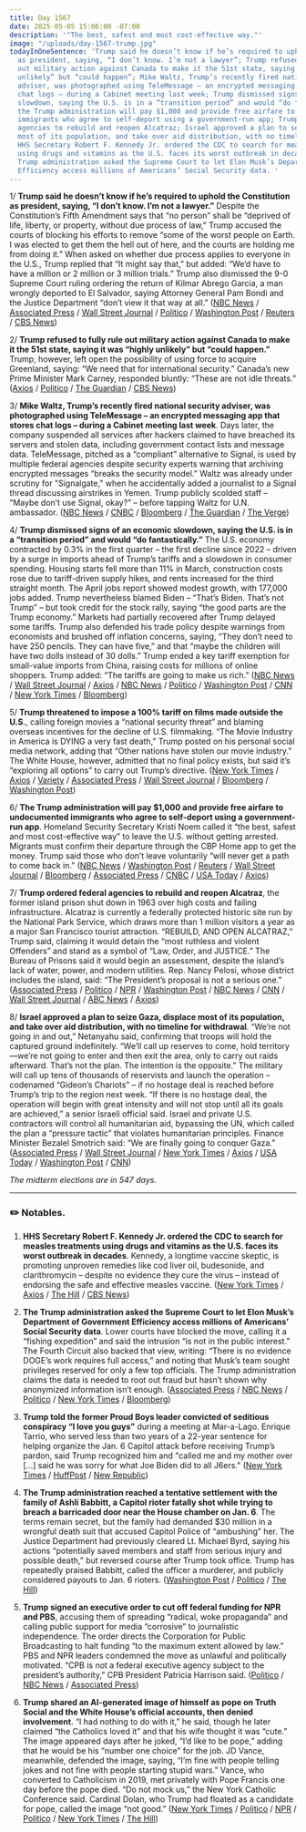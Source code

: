 ```yaml
---
title: Day 1567
date: 2025-05-05 15:06:00 -07:00
description: '"The best, safest and most cost-effective way."'
image: "/uploads/day-1567-trump.jpg"
todayInOneSentence: 'Trump said he doesn’t know if he’s required to uphold the Constitution
  as president, saying, “I don’t know. I’m not a lawyer”; Trump refused to fully rule
  out military action against Canada to make it the 51st state, saying it was “highly
  unlikely” but “could happen”; Mike Waltz, Trump’s recently fired national security
  adviser, was photographed using TeleMessage – an encrypted messaging app that stores
  chat logs – during a Cabinet meeting last week; Trump dismissed signs of an economic
  slowdown, saying the U.S. is in a “transition period” and would “do fantastically”;
  the Trump administration will pay $1,000 and provide free airfare to undocumented
  immigrants who agree to self-deport using a government-run app; Trump ordered federal
  agencies to rebuild and reopen Alcatraz; Israel approved a plan to seize Gaza, displace
  most of its population, and take over aid distribution, with no timeline for withdrawal;
  HHS Secretary Robert F. Kennedy Jr. ordered the CDC to search for measles treatments
  using drugs and vitamins as the U.S. faces its worst outbreak in decades; and the
  Trump administration asked the Supreme Court to let Elon Musk’s Department of Government
  Efficiency access millions of Americans’ Social Security data. '
---
```


1/ **Trump said he doesn’t know if he’s required to uphold the Constitution as president, saying, “I don’t know. I’m not a lawyer.”** Despite the Constitution’s Fifth Amendment says that “no person” shall be “deprived of life, liberty, or property, without due process of law,” Trump accused the courts of blocking his efforts to remove “some of the worst people on Earth. I was elected to get them the hell out of here, and the courts are holding me from doing it.” When asked on whether due process applies to everyone in the U.S., Trump replied that “It might say that,” but added: “We’d have to have a million or 2 million or 3 million trials.” Trump also dismissed the 9-0 Supreme Court ruling ordering the return of Kilmar Abrego Garcia, a man wrongly deported to El Salvador, saying Attorney General Pam Bondi and the Justice Department “don’t view it that way at all.” ([NBC News](https://www.nbcnews.com/politics/trump-administration/trump-asked-uphold-constitution-says-dont-know-rcna204580) / [Associated Press](https://apnews.com/article/trump-due-process-canada-greenland-military-action-8da3e853b6cec944ec373fae4d317ac4) / [Wall Street Journal](https://www.wsj.com/politics/policy/trump-says-i-dont-know-when-asked-if-he-must-uphold-the-constitution-da6fd937) / [Politico](https://www.politico.com/news/2025/05/04/i-dont-know-trump-constitution-00326040) / [Washington Post](https://www.washingtonpost.com/politics/2025/05/04/trump-nbc-interview-constitution-economy/) / [Reuters](https://www.reuters.com/world/us/trump-says-hes-unsure-whether-people-us-are-entitled-due-process-2025-05-04/) / [CBS News](https://www.cbsnews.com/news/trump-due-process-comment-nbc-interview/))

2/ **Trump refused to fully rule out military action against Canada to make it the 51st state, saying it was “highly unlikely” but “could happen.”** Trump, however, left open the possibility of using force to acquire Greenland, saying: “We need that for international security.” Canada’s new Prime Minister Mark Carney, responded bluntly: “These are not idle threats.” ([Axios](https://www.axios.com/2025/05/04/canada-trump-carney-military) / [Politico](https://www.politico.com/news/2025/05/04/trump-carney-canada-greenland-00325783) / [The Guardian](https://www.theguardian.com/us-news/2025/may/04/trump-greenland-denmark-military-force) / [CBS News](https://www.cbsnews.com/news/trump-greenland-military-force-canada/))

3/ **Mike Waltz, Trump’s recently fired national security adviser, was photographed using TeleMessage – an encrypted messaging app that stores chat logs – during a Cabinet meeting last week**. Days later, the company suspended all services after hackers claimed to have breached its servers and stolen data, including government contact lists and message data. TeleMessage, pitched as a “compliant” alternative to Signal, is used by multiple federal agencies despite security experts warning that archiving encrypted messages “breaks the security model.” Waltz was already under scrutiny for "Signalgate," when he accidentally added a journalist to a Signal thread discussing airstrikes in Yemen. Trump publicly scolded staff – “Maybe don’t use Signal, okay?” – before tapping Waltz for U.N. ambassador. ([NBC News](https://www.nbcnews.com/tech/security/telemessage-suspends-services-hackers-say-breached-app-rcna204925) / [CNBC](https://www.cnbc.com/2025/05/05/signal-telemessage-hack-trump-waltz.html) / [Bloomberg](https://www.bloomberg.com/news/articles/2025-05-05/messaging-app-tied-to-trump-cabinet-investigating-cyber-incident) / [The Guardian](https://www.theguardian.com/us-news/2025/may/05/mike-waltz-app-trump) / [The Verge](https://www.theverge.com/news/661173/telemessage-signal-clone-hacked-mike-waltz))

4/ **Trump dismissed signs of an economic slowdown, saying the U.S. is in a “transition period” and would “do fantastically.”** The U.S. economy contracted by 0.3% in the first quarter – the first decline since 2022 – driven by a surge in imports ahead of Trump’s tariffs and a slowdown in consumer spending. Housing starts fell more than 11% in March, construction costs rose due to tariff-driven supply hikes, and rents increased for the third straight month. The April jobs report showed modest growth, with 177,000 jobs added. Trump nevertheless blamed Biden – “That’s Biden. That’s not Trump” – but took credit for the stock rally, saying “the good parts are the Trump economy.” Markets had partially recovered after Trump delayed some tariffs. Trump also defended his trade policy despite warnings from economists and brushed off inflation concerns, saying, “They don’t need to have 250 pencils. They can have five,” and that “maybe the children will have two dolls instead of 30 dolls.” Trump ended a key tariff exemption for small-value imports from China, raising costs for millions of online shoppers. Trump added: “The tariffs are going to make us rich.” ([NBC News](https://www.nbcnews.com/politics/trump-administration/trump-downplays-recession-fears-saying-us-ok-long-term-rcna203511) / [Wall Street Journal](https://www.wsj.com/politics/policy/trump-downplays-economic-concerns-as-he-looks-to-cut-trade-deals-e6a24bc2) / [Axios](https://www.axios.com/2025/05/05/trump-economy-biden-jobs-markets) / [NBC News](https://www.nbcnews.com/politics/trump-administration/trump-rejects-concerns-prices-economic-uncertainty-defends-agenda-rcna203512) / [Politico](https://www.politico.com/news/2025/05/04/trump-wants-the-credit-but-not-the-blame-for-the-u-s-economy-00325501) / [Washington Post](https://www.washingtonpost.com/business/2025/05/05/housing-economy-tariffs-rates/) / [CNN](https://www.cnn.com/2025/05/02/economy/de-minimis-packages-tariff) / [New York Times](https://www.nytimes.com/2025/05/02/business/economy/trump-china-tariffs-de-minimis.html) / [Bloomberg](https://www.bloomberg.com/news/articles/2025-05-02/trump-kills-china-tariff-loophole-shein-temu-prices-are-soaring))

5/ **Trump threatened to impose a 100% tariff on films made outside the U.S.**, calling foreign movies a “national security threat” and blaming overseas incentives for the decline of U.S. filmmaking. “The Movie Industry in America is DYING a very fast death,” Trump posted on his personal social media network, adding that “Other nations have stolen our movie industry.” The White House, however, admitted that no final policy exists, but said it’s “exploring all options” to carry out Trump’s directive. ([New York Times](https://www.nytimes.com/2025/05/04/business/trump-tariffs-movies.html) / [Axios](https://www.axios.com/2025/05/05/trump-movie-tariffs-entertainment-stocks) / [Variety](https://variety.com/2025/film/news/trump-tariff-foreign-film-national-security-1236386566/) / [Associated Press](https://apnews.com/article/trump-films-hollywood-tariff-movies-415367dff6ae5bb7dc0871db5ac97d48) / [Wall Street Journal](https://www.wsj.com/business/media/trump-authorizes-100-tariff-on-movies-made-overseas-757e3a10) / [Bloomberg](https://www.bloomberg.com/news/articles/2025-05-05/trump-vows-to-meet-hollywood-on-tariff-plan-that-shook-industry) / [Washington Post](https://www.washingtonpost.com/entertainment/movies/2025/05/05/trump-movie-tariffs-foreign-films-hollywood/))

6/ **The Trump administration will pay $1,000 and provide free airfare to undocumented immigrants who agree to self-deport using a government-run app**. Homeland Security Secretary Kristi Noem called it “the best, safest and most cost-effective way” to leave the U.S. without getting arrested. Migrants must confirm their departure through the CBP Home app to get the money. Trump said those who don’t leave voluntarily “will never get a path to come back in.” ([NBC News](https://www.nbcnews.com/news/latino/trump-pay-1000-undocumented-immigrants-deport-rcna204859) / [Washington Post](https://www.washingtonpost.com/immigration/2025/05/05/trump-immigrant-deportation-payments-stipend/) / [Reuters](https://www.reuters.com/world/us/us-offers-1000-stipend-encourage-migrants-self-deport-2025-05-05/) / [Wall Street Journal](https://www.wsj.com/politics/policy/trump-administration-to-pay-1-000-to-migrants-who-self-deport-769b0574) / [Bloomberg](https://www.bloomberg.com/news/articles/2025-05-05/trump-administration-offers-migrants-1-000-to-voluntarily-leave) / [Associated Press](https://apnews.com/article/trump-immigration-mass-deportation-payment-border-illegal-c459325c4a73dba0d5a89fa19dbee334) / [CNBC](https://www.cnbc.com/2025/05/05/trump-dhs-travel-costs-stipend-immigrants-self-deport.html) / [USA Today](https://www.usatoday.com/story/news/politics/2025/05/05/dhs-1000-plane-ticket-migrants-deport/83455872007/) / [Axios](https://www.axios.com/2025/05/05/trump-deportation-stipend-money-homeland-security))

7/ **Trump ordered federal agencies to rebuild and reopen Alcatraz**, the former island prison shut down in 1963 over high costs and failing infrastructure. Alcatraz is currently a federally protected historic site run by the National Park Service, which draws more than 1 million visitors a year as a major San Francisco tourist attraction. “REBUILD, AND OPEN ALCATRAZ,” Trump said, claiming it would detain the “most ruthless and violent Offenders” and stand as a symbol of “Law, Order, and JUSTICE.” The Bureau of Prisons said it would begin an assessment, despite the island’s lack of water, power, and modern utilities. Rep. Nancy Pelosi, whose district includes the island, said: “The President’s proposal is not a serious one.” ([Associated Press](https://apnews.com/article/trump-alcatraz-prison-fabe3385415ae03829d44e50efb3c1fb) / [Politico](https://www.politico.com/news/2025/05/04/trump-alcatraz-movies-tariffs-00326220) / [NPR](https://www.npr.org/2025/05/05/nx-s1-5387239/trump-alcatraz-reopen) / [Washington Post](https://www.washingtonpost.com/nation/2025/05/05/trump-alcatraz-prison-reopening/) / [NBC News](https://www.nbcnews.com/politics/trump-administration/trump-says-will-reopen-enlarged-rebuilt-alcatraz-prison-rcna204743) / [CNN](https://www.cnn.com/2025/05/04/politics/trump-alcatraz-prisons-reopen) / [Wall Street Journal](https://www.wsj.com/politics/policy/trump-calls-for-alcatraz-to-become-a-prison-again-c252f5b5) / [ABC News](https://abcnews.go.com/Politics/bureau-prisons-assessing-trumps-directive-reopen-alcatraz/story?id=121474332) / [Axios](https://www.axios.com/2025/05/05/trump-alcatraz-prison-rebuild-reopen))

8/ **Israel approved a plan to seize Gaza, displace most of its population, and take over aid distribution, with no timeline for withdrawal**. “We’re not going in and out,” Netanyahu said, confirming that troops will hold the captured ground indefinitely. “We’ll call up reserves to come, hold territory—we’re not going to enter and then exit the area, only to carry out raids afterward. That’s not the plan. The intention is the opposite.” The military will call up tens of thousands of reservists and launch the operation – codenamed “Gideon’s Chariots” – if no hostage deal is reached before Trump’s trip to the region next week. “If there is no hostage deal, the operation will begin with great intensity and will not stop until all its goals are achieved,” a senior Israeli official said. Israel and private U.S. contractors will control all humanitarian aid, bypassing the UN, which called the plan a “pressure tactic” that violates humanitarian principles. Finance Minister Bezalel Smotrich said: “We are finally going to conquer Gaza.” ([Associated Press](https://apnews.com/article/israel-palestinians-hamas-war-news-05-05-2025-d22caabfd2cf89e83fe06e649e6438ba) / [Wall Street Journal](https://www.wsj.com/world/middle-east/israel-approves-plan-to-occupy-gaza-control-aid-distribution-90412130) / [New York Times](https://www.nytimes.com/2025/05/05/world/europe/israel-buildup-soldiers-hamas-gaza.html) / [Axios](https://www.axios.com/2025/05/05/israel-gaza-destroy-trump-deal) / [USA Today](https://www.usatoday.com/story/news/world/2025/05/05/israel-may-seize-all-of-gaza/83458258007/) / [Washington Post](https://www.washingtonpost.com/world/2025/05/04/israel-gaza-war-expansion-reservists/) / [CNN](https://www.cnn.com/2025/05/05/middleeast/israel-gaza-expansion-hnk-intl))

*The midterm elections are in 547 days.*

---

### ✏️ Notables.

1. **HHS Secretary Robert F. Kennedy Jr. ordered the CDC to search for measles treatments using drugs and vitamins as the U.S. faces its worst outbreak in decades**. Kennedy, a longtime vaccine skeptic, is promoting unproven remedies like cod liver oil, budesonide, and clarithromycin – despite no evidence they cure the virus – instead of endorsing the safe and effective measles vaccine. ([New York Times](https://www.nytimes.com/2025/05/02/health/measles-treatments-vaccines-kennedy.html) / [Axios](https://www.axios.com/2025/05/02/kennedy-cdc-alternative-measles-treatments) / [The Hill](https://thehill.com/homenews/nexstar_media_wire/5280215-over-900-measles-cases-confirmed-us-29-states-cdc-says/) / [CBS News](https://www.cbsnews.com/news/rfk-jr-cdc-measles-treatment-guidance/))

2. **The Trump administration asked the Supreme Court to let Elon Musk’s Department of Government Efficiency access millions of Americans’ Social Security data**. Lower courts have blocked the move, calling it a “fishing expedition” and said the intrusion “is not in the public interest.” The Fourth Circuit also backed that view, writing:  “There is no evidence DOGE’s work requires full access,” and noting that Musk’s team sought privileges reserved for only a few top officials. The Trump administration claims the data is needed to root out fraud but hasn’t shown why anonymized information isn’t enough. ([Associated Press](https://apnews.com/article/doge-social-security-trump-administration-supreme-court-a38db8e9908e56b01265432f4d46e8e3) / [NBC News](https://www.nbcnews.com/politics/supreme-court/trump-administration-asks-supreme-court-grant-doge-access-social-secur-rcna204548) / [Politico](https://www.politico.com/news/2025/05/02/trump-doge-supreme-court-social-security-00324876) / [New York Times](https://www.nytimes.com/2025/05/02/us/supreme-court-doge-social-security.html) / [Bloomberg](https://www.bloomberg.com/news/articles/2025-05-02/trump-asks-supreme-court-for-doge-access-to-social-security-data))

3. **Trump told the former Proud Boys leader convicted of seditious conspiracy “I love you guys”** during a meeting at Mar-a-Lago. Enrique Tarrio, who served less than two years of a 22-year sentence for helping organize the Jan. 6 Capitol attack before receiving Trump’s pardon, said Trump recognized him and "called me and my mother over \[...\] said he was sorry for what Joe Biden did to all J6ers." ([New York Times](https://www.nytimes.com/2025/05/04/us/politics/trump-tarrio-proud-boys-pardon.html) / [HuffPost](https://www.huffpost.com/entry/donald-trump-enrique-tarrio-proud-boys-mar-a-lago_n_6818a2f6e4b064ed9fd4de80) / [New Republic](https://newrepublic.com/post/194803/judges-rule-against-trump-target-maga-threats))

4. **The Trump administration reached a tentative settlement with the family of Ashli Babbitt, a Capitol rioter fatally shot while trying to breach a barricaded door near the House chamber on Jan. 6**. The terms remain secret, but the family had demanded $30 million in a wrongful death suit that accused Capitol Police of “ambushing” her. The Justice Department had previously cleared Lt. Michael Byrd, saying his actions “potentially saved members and staff from serious injury and possible death,” but reversed course after Trump took office. Trump has repeatedly praised Babbitt, called the officer a murderer, and publicly considered payouts to Jan. 6 rioters. ([Washington Post](https://www.washingtonpost.com/dc-md-va/2025/05/02/trump-justice-babbitt-jan6-settlement/) / [Politico](https://www.politico.com/news/2025/05/02/trump-administration-reaches-settlement-in-principle-with-rioter-shot-by-cop-on-jan-6-00324453) / [The Hill](https://thehill.com/regulation/court-battles/5280122-justice-department-capitol-riot-settlement/))

5. **Trump signed an executive order to cut off federal funding for NPR and PBS**, accusing them of spreading “radical, woke propaganda” and calling public support for media “corrosive” to journalistic independence. The order directs the Corporation for Public Broadcasting to halt funding “to the maximum extent allowed by law.” PBS and NPR leaders condemned the move as unlawful and politically motivated. “CPB is not a federal executive agency subject to the president’s authority,” CPB President Patricia Harrison said. ([Politico](https://www.politico.com/news/2025/05/02/npr-pbs-trump-executive-order-response-00323798) / [NBC News](https://www.nbcnews.com/politics/trump-administration/trump-signs-executive-order-stop-federal-funding-npr-pbs-rcna204375) / [Associated Press](https://apnews.com/article/trump-npr-pbs-republicans-public-broadcasting-f0e3e1acb96986732a0211833165bf84))

6. **Trump shared an AI-generated image of himself as pope on Truth Social and the White House’s official accounts, then denied involvement**. “I had nothing to do with it,” he said, though he later claimed “the Catholics loved it” and that his wife thought it was “cute.” The image appeared days after he joked, “I’d like to be pope,” adding that he would be his “number one choice” for the job. JD Vance, meanwhile, defended the image, saying, “I’m fine with people telling jokes and not fine with people starting stupid wars.” Vance, who converted to Catholicism in 2019, met privately with Pope Francis one day before the pope died. “Do not mock us,” the New York Catholic Conference said. Cardinal Dolan, who Trump had floated as a candidate for pope, called the image “not good.” ([New York Times](https://www.nytimes.com/2025/05/05/us/politics/trump-pope-photo-ai.html) / [Politico](https://www.politico.eu/article/white-house-post-ai-generated-picture-donald-trump-pope/) / [NPR](https://www.npr.org/2025/05/04/nx-s1-5386516/catholic-leaders-criticize-trump-ai-pope-photo) / [Politico](https://www.politico.com/news/2025/05/03/vance-ai-pope-trump-00325197) / [New York Times](https://www.nytimes.com/2025/05/03/us/politics/trump-pope-photo.html) / [The Hill](https://thehill.com/homenews/administration/5281355-vance-trump-ai-pope-post/))